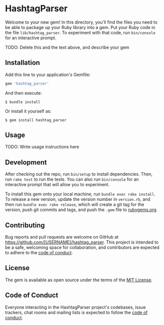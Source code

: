 # HashtagParser

Welcome to your new gem! In this directory, you'll find the files you need to be able to package up your Ruby library into a gem. Put your Ruby code in the file `lib/hashtag_parser`. To experiment with that code, run `bin/console` for an interactive prompt.

TODO: Delete this and the text above, and describe your gem

## Installation

Add this line to your application's Gemfile:

```ruby
gem 'hashtag_parser'
```

And then execute:

    $ bundle install

Or install it yourself as:

    $ gem install hashtag_parser

## Usage

TODO: Write usage instructions here

## Development

After checking out the repo, run `bin/setup` to install dependencies. Then, run `rake test` to run the tests. You can also run `bin/console` for an interactive prompt that will allow you to experiment.

To install this gem onto your local machine, run `bundle exec rake install`. To release a new version, update the version number in `version.rb`, and then run `bundle exec rake release`, which will create a git tag for the version, push git commits and tags, and push the `.gem` file to [rubygems.org](https://rubygems.org).

## Contributing

Bug reports and pull requests are welcome on GitHub at https://github.com/[USERNAME]/hashtag_parser. This project is intended to be a safe, welcoming space for collaboration, and contributors are expected to adhere to the [code of conduct](https://github.com/[USERNAME]/hashtag_parser/blob/master/CODE_OF_CONDUCT.md).


## License

The gem is available as open source under the terms of the [MIT License](https://opensource.org/licenses/MIT).

## Code of Conduct

Everyone interacting in the HashtagParser project's codebases, issue trackers, chat rooms and mailing lists is expected to follow the [code of conduct](https://github.com/[USERNAME]/hashtag_parser/blob/master/CODE_OF_CONDUCT.md).
